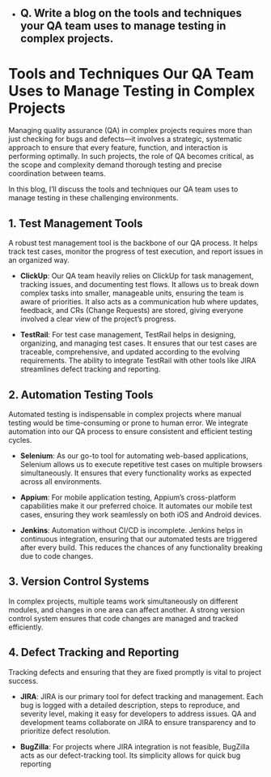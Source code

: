 - ## Q. Write a blog on the tools and techniques your QA team uses to manage testing in complex projects.
# Tools and Techniques Our QA Team Uses to Manage Testing in Complex Projects

Managing quality assurance (QA) in complex projects requires more than just checking for bugs and defects—it involves a strategic, systematic approach to ensure that every feature, function, and interaction is performing optimally. In such projects, the role of QA becomes critical, as the scope and complexity demand thorough testing and precise coordination between teams.

In this blog, I’ll discuss the tools and techniques our QA team uses to manage testing in these challenging environments.

## 1. Test Management Tools

A robust test management tool is the backbone of our QA process. It helps track test cases, monitor the progress of test execution, and report issues in an organized way.

- **ClickUp**: Our QA team heavily relies on ClickUp for task management, tracking issues, and documenting test flows. It allows us to break down complex tasks into smaller, manageable units, ensuring the team is aware of priorities. It also acts as a communication hub where updates, feedback, and CRs (Change Requests) are stored, giving everyone involved a clear view of the project’s progress.

- **TestRail**: For test case management, TestRail helps in designing, organizing, and managing test cases. It ensures that our test cases are traceable, comprehensive, and updated according to the evolving requirements. The ability to integrate TestRail with other tools like JIRA streamlines defect tracking and reporting.

## 2. Automation Testing Tools

Automated testing is indispensable in complex projects where manual testing would be time-consuming or prone to human error. We integrate automation into our QA process to ensure consistent and efficient testing cycles.

- **Selenium**: As our go-to tool for automating web-based applications, Selenium allows us to execute repetitive test cases on multiple browsers simultaneously. It ensures that every functionality works as expected across all environments.

- **Appium**: For mobile application testing, Appium’s cross-platform capabilities make it our preferred choice. It automates our mobile test cases, ensuring they work seamlessly on both iOS and Android devices.

- **Jenkins**: Automation without CI/CD is incomplete. Jenkins helps in continuous integration, ensuring that our automated tests are triggered after every build. This reduces the chances of any functionality breaking due to code changes.

## 3. Version Control Systems

In complex projects, multiple teams work simultaneously on different modules, and changes in one area can affect another. A strong version control system ensures that code changes are managed and tracked efficiently.

## 4. Defect Tracking and Reporting

Tracking defects and ensuring that they are fixed promptly is vital to project success.

- **JIRA**: JIRA is our primary tool for defect tracking and management. Each bug is logged with a detailed description, steps to reproduce, and severity level, making it easy for developers to address issues. QA and development teams collaborate on JIRA to ensure transparency and to prioritize defect resolution.

- **BugZilla**: For projects where JIRA integration is not feasible, BugZilla acts as our defect-tracking tool. Its simplicity allows for quick bug reporting
